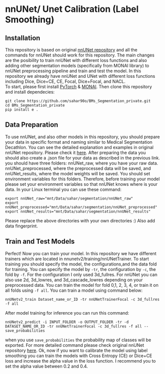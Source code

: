 # nnUNet/ Unet Calibration (Label Smoothing)
## Installation
This repository is based on original [nnUNet repository](https://github.com/MIC-DKFZ/nnUNet/tree/master) and all the commands for nnUNet should work for this repository. The main changes are
the posibility to train nnUNet with different loss functions and also adding other segmentation models (specifically from MONAI library) to nnUNet
preprocessing pipeline and train and test the model. In this repository we already have nnUNet and UNet with different loss functions including Dice,
Dice+CE, CE, Focal, Dice+Focal, and NACL.  
To start, please first install [PyTorch](https://pytorch.org/get-started/locally/) & [MONAI](https://docs.monai.io/en/latest/installation.html). Then clone this repository and install dependecies: 
```
git clone https://github.com/sahar90o/BMs_Segmentation_private.git
cd BMs_Segmentation_private
pip install e .
```
## Data Preparation
To use nnUNet, and also other models in this repository, you should prepare your data in specific format and naming similar to Medical Segmentation Decathlon. You can 
see the detailed explanation and examples in original nnUNet repository. Please check it [here](https://github.com/MIC-DKFZ/nnUNet/blob/master/documentation/dataset_format.md). After preparing the data you should also create a .json file for your data as described in the previous link. you should have three folders: nnUNet_raw, where you have your raw data. nnUNet_preprocessed, where the preprocessed data will be saved, and nnUNet_results, where the model weights will be saved. You should set environment variables for this folders. Therefore, before training your model please set your environment variables so that nnUNet knows where is your data. In your Linux terminal you can use these command: 
```
export nnUNet_raw="mnt/Data/sahar/segmentation/nnUNet_raw"
export nnUNet_preprocessed="mnt/Data/sahar/segmentation/nnUNet_preprocessed"
export nnUNet_results="mnt/Data/sahar/segmentation/nnUNet_results"
```
Please replace the above directories with your own directories :) Also add data fingerprint. 

## Train and Test Models 
Perfect! Now you can train your model. In this repository we have different trainers which are located in nnunetv2/training/nnUNetTrainer. To start training you should specify the model, the configurations,and the data fold for training. You can specify the model by ```-tr```, the configuration by ```-c```, the fold by ```-f```. For the configuration I only used 3d_fullres. For nnUNet you can also use 2d, 3d_lowres, and 3d_cascade_lowres depending on your preprocessed data. You can train the model for fold 0,1, 2, 3, 4, or train it on all folds using ```-f all```. You can train a model using command below: 
```
nnUNetv2_train Dataset_name_or_ID -tr nnUNetTrainerFocal -c 3d_fullres -f all
```
After model training for inference you can run this command: 
```
nnUNetv2_predict -i INPUT_FOLDER -o OUTPUT_FOLDER -tr -d DATASET_NAME_OR_ID -tr nnUNetTrainerFocal -c 3d_fullres -f all --save_probabilities
```
when you use ```save_probabilities``` the probability map of classes will be exported. 
For more detailed command please check original nnUNet repository [here](https://github.com/MIC-DKFZ/nnUNet/blob/master/documentation/how_to_use_nnunet.md). 
Ok, now if you want to calibrate the model using label smoothing you can train the models with Cross Entropy (CE) or Dice+CE loss and increase the alpha value in the loss function. I recommend you to set the alpha value between 0.2 and 0.4. 

  

